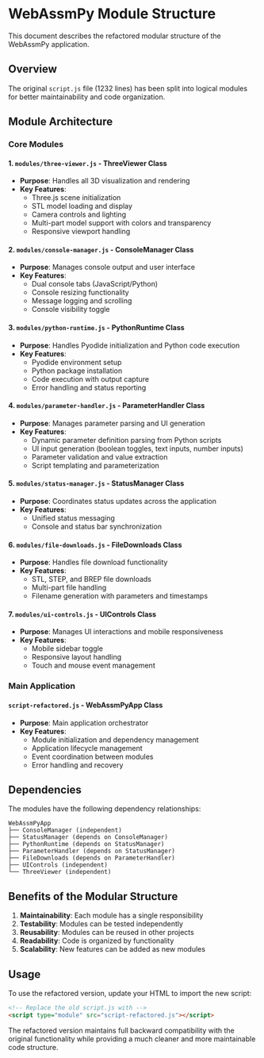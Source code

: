 # WebAssmPy Module Structure

This document describes the refactored modular structure of the WebAssmPy application.

## Overview

The original `script.js` file (1232 lines) has been split into logical modules for better maintainability and code organization.

## Module Architecture

### Core Modules

#### 1. `modules/three-viewer.js` - ThreeViewer Class
- **Purpose**: Handles all 3D visualization and rendering
- **Key Features**:
  - Three.js scene initialization
  - STL model loading and display
  - Camera controls and lighting
  - Multi-part model support with colors and transparency
  - Responsive viewport handling

#### 2. `modules/console-manager.js` - ConsoleManager Class
- **Purpose**: Manages console output and user interface
- **Key Features**:
  - Dual console tabs (JavaScript/Python)
  - Console resizing functionality
  - Message logging and scrolling
  - Console visibility toggle

#### 3. `modules/python-runtime.js` - PythonRuntime Class
- **Purpose**: Handles Pyodide initialization and Python code execution
- **Key Features**:
  - Pyodide environment setup
  - Python package installation
  - Code execution with output capture
  - Error handling and status reporting

#### 4. `modules/parameter-handler.js` - ParameterHandler Class
- **Purpose**: Manages parameter parsing and UI generation
- **Key Features**:
  - Dynamic parameter definition parsing from Python scripts
  - UI input generation (boolean toggles, text inputs, number inputs)
  - Parameter validation and value extraction
  - Script templating and parameterization

#### 5. `modules/status-manager.js` - StatusManager Class
- **Purpose**: Coordinates status updates across the application
- **Key Features**:
  - Unified status messaging
  - Console and status bar synchronization

#### 6. `modules/file-downloads.js` - FileDownloads Class
- **Purpose**: Handles file download functionality
- **Key Features**:
  - STL, STEP, and BREP file downloads
  - Multi-part file handling
  - Filename generation with parameters and timestamps

#### 7. `modules/ui-controls.js` - UIControls Class
- **Purpose**: Manages UI interactions and mobile responsiveness
- **Key Features**:
  - Mobile sidebar toggle
  - Responsive layout handling
  - Touch and mouse event management

### Main Application

#### `script-refactored.js` - WebAssmPyApp Class
- **Purpose**: Main application orchestrator
- **Key Features**:
  - Module initialization and dependency management
  - Application lifecycle management
  - Event coordination between modules
  - Error handling and recovery

## Dependencies

The modules have the following dependency relationships:

```
WebAssmPyApp
├── ConsoleManager (independent)
├── StatusManager (depends on ConsoleManager)
├── PythonRuntime (depends on StatusManager)
├── ParameterHandler (depends on StatusManager)
├── FileDownloads (depends on ParameterHandler)
├── UIControls (independent)
└── ThreeViewer (independent)
```

## Benefits of the Modular Structure

1. **Maintainability**: Each module has a single responsibility
2. **Testability**: Modules can be tested independently
3. **Reusability**: Modules can be reused in other projects
4. **Readability**: Code is organized by functionality
5. **Scalability**: New features can be added as new modules

## Usage

To use the refactored version, update your HTML to import the new script:

```html
<!-- Replace the old script.js with -->
<script type="module" src="script-refactored.js"></script>
```

The refactored version maintains full backward compatibility with the original functionality while providing a much cleaner and more maintainable code structure. 